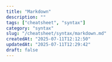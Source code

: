 ```yaml
---
title: "Markdown"
description: ""
tags: ["cheatsheet", "syntax"]
category: "syntax"
slug: "/cheatsheet/syntax/markdown.md"
createdAt: "2025-07-11T12:12:50"
updatedAt: "2025-07-11T12:29:42"
draft: false
---
```


